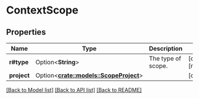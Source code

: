 # ContextScope

## Properties

Name | Type | Description | Notes
------------ | ------------- | ------------- | -------------
**r#type** | Option<**String**> | The type of scope. | [optional][readonly]
**project** | Option<[**crate::models::ScopeProject**](Scope_project.md)> |  | [optional]

[[Back to Model list]](../README.md#documentation-for-models) [[Back to API list]](../README.md#documentation-for-api-endpoints) [[Back to README]](../README.md)


